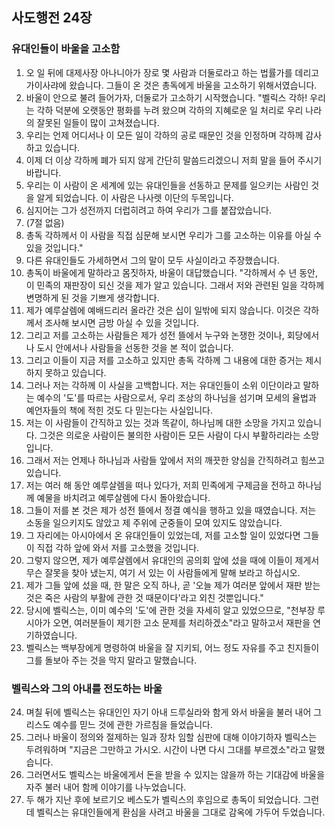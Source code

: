 ## 사도행전 24장

### 유대인들이 바울을 고소함
1. 오 일 뒤에 대제사장 아나니아가 장로 몇 사람과 더둘로라고 하는 법률가를 데리고 가이사랴에 왔습니다. 그들이 온 것은 총독에게 바울을 고소하기 위해서였습니다.
2. 바울이 안으로 불려 들어가자, 더둘로가 고소하기 시작했습니다. "벨릭스 각하! 우리는 각하 덕분에 오랫동안 평화를 누려 왔으며 각하의 지혜로운 일 처리로 우리 나라의 잘못된 일들이 많이 고쳐졌습니다.
3. 우리는 언제 어디서나 이 모든 일이 각하의 공로 때문인 것을 인정하며 각하께 감사하고 있습니다.
4. 이제 더 이상 각하께 폐가 되지 않게 간단히 말씀드리겠으니 저희 말을 들어 주시기 바랍니다.
5. 우리는 이 사람이 온 세계에 있는 유대인들을 선동하고 문제를 일으키는 사람인 것을 알게 되었습니다. 이 사람은 나사렛 이단의 두목입니다.
6. 심지어는 그가 성전까지 더럽히려고 하여 우리가 그를 붙잡았습니다.
7. (7절 없음)
8. 총독 각하께서 이 사람을 직접 심문해 보시면 우리가 그를 고소하는 이유를 아실 수 있을 것입니다."
9. 다른 유대인들도 가세하면서 그의 말이 모두 사실이라고 주장했습니다.
10. 총독이 바울에게 말하라고 몸짓하자, 바울이 대답했습니다. "각하께서 수 년 동안, 이 민족의 재판장이 되신 것을 제가 알고 있습니다. 그래서 저와 관련된 일을 각하께 변명하게 된 것을 기쁘게 생각합니다.
11. 제가 예루살렘에 예배드리러 올라간 것은 십이 일밖에 되지 않습니다. 이것은 각하께서 조사해 보시면 금방 아실 수 있을 것입니다.
12. 그리고 저를 고소하는 사람들은 제가 성전 뜰에서 누구와 논쟁한 것이나, 회당에서나 도시 안에서나 사람들을 선동한 것을 본 적이 없습니다.
13. 그리고 이들이 지금 저를 고소하고 있지만 총독 각하께 그 내용에 대한 증거는 제시하지 못하고 있습니다.
14. 그러나 저는 각하께 이 사실을 고백합니다. 저는 유대인들이 소위 이단이라고 말하는 예수의 '도'를 따르는 사람으로서, 우리 조상의 하나님을 섬기며 모세의 율법과 예언자들의 책에 적힌 것도 다 믿는다는 사실입니다.
15. 저는 이 사람들이 간직하고 있는 것과 똑같이, 하나님께 대한 소망을 가지고 있습니다. 그것은 의로운 사람이든 불의한 사람이든 모든 사람이 다시 부활하리라는 소망입니다.
16. 그래서 저는 언제나 하나님과 사람들 앞에서 저의 깨끗한 양심을 간직하려고 힘쓰고 있습니다.
17. 저는 여러 해 동안 예루살렘을 떠나 있다가, 저희 민족에게 구제금을 전하고 하나님께 예물을 바치려고 예루살렘에 다시 돌아왔습니다.
18. 그들이 저를 본 것은 제가 성전 뜰에서 정결 예식을 행하고 있을 때였습니다. 저는 소동을 일으키지도 않았고 제 주위에 군중들이 모여 있지도 않았습니다.
19. 그 자리에는 아시아에서 온 유대인들이 있었는데, 저를 고소할 일이 있었다면 그들이 직접 각하 앞에 와서 저를 고소했을 것입니다.
20. 그렇지 않으면, 제가 예루살렘에서 유대인의 공의회 앞에 섰을 때에 이들이 제게서 무슨 잘못을 찾아 냈는지, 여기 서 있는 이 사람들에게 말해 보라고 하십시오.
21. 제가 그들 앞에 섰을 때, 한 말은 오직 하나, 곧 '오늘 제가 여러분 앞에서 재판 받는 것은 죽은 사람의 부활에 관한 것 때문이다'라고 외친 것뿐입니다."
22. 당시에 벨릭스는, 이미 예수의 '도'에 관한 것을 자세히 알고 있었으므로, "천부장 루시아가 오면, 여러분들이 제기한 고소 문제를 처리하겠소"라고 말하고서 재판을 연기하였습니다.
23. 벨릭스는 백부장에게 명령하여 바울을 잘 지키되, 어느 정도 자유를 주고 친지들이 그를 돌보아 주는 것을 막지 말라고 말했습니다.
### 벨릭스와 그의 아내를 전도하는 바울
24. 며칠 뒤에 벨릭스는 유대인인 자기 아내 드루실라와 함게 와서 바울을 불러 내어 그리스도 예수를 믿느 것에 관한 가르침을 들었습니다.
25. 그러나 바울이 정의와 절제하는 일과 장차 임할 심판에 대해 이야기하자 벨릭스는 두려워하며 "지금은 그만하고 가시오. 시간이 나면 다시 그대를 부르겠소"라고 말했습니다.
26. 그러면서도 벨릭스는 바울에게서 돈을 받을 수 있지는 않을까 하는 기대감에 바울을 자주 불러 내어 함께 이야기를 나누었습니다.
27. 두 해가 지난 후에 보르기오 베스도가 벨릭스의 후임으로 총독이 되었습니다. 그런데 벨릭스는 유대인들에게 환심을 사려고 바울을 그대로 감옥에 가두어 두었습니다.